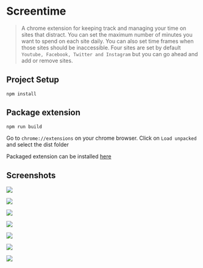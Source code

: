 # Screentime

> A chrome extension for keeping track and managing your time on sites that distract. You can set the maximum number of minutes you want to spend on each site daily. You can also set time frames when those sites should be inaccessible. Four sites are set by default `Youtube, Facebook, Twitter and Instagram` but you can go ahead and add or remove sites.

## Project Setup
```
npm install
```

## Package extension
```
npm run build
```
Go to `chrome://extensions` on your chrome browser. Click on `Load unpacked` and select the dist folder

Packaged extension can be installed [here](https://chrome.google.com/webstore/detail/screentime/ofmanejijbcohgebmdfacglmhemiifca)

## Screenshots
![](https://i.ibb.co/BVcyZLb/Screenshot-2019-07-16-at-12-15-08.png)

![](https://i.ibb.co/Qjwkjwm/Screenshot-2019-07-16-at-12-15-18.png)

![](https://i.ibb.co/4Wx5vP4/Screenshot-2019-07-16-at-12-15-26.png)

![](https://i.ibb.co/k8LCjLY/Screenshot-2019-07-16-at-12-15-46.png)

![](https://i.ibb.co/ryLSZ7G/Screenshot-2019-07-16-at-12-15-55.png)

![](https://i.ibb.co/4f7yd1K/Screenshot-2019-07-16-at-12-16-17.png)

![](https://i.ibb.co/BwntkJH/Screenshot-2019-07-16-at-12-19-24.png)
